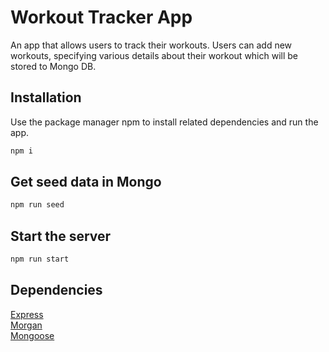 # Workout Tracker App
An app that allows users to track their workouts. Users can add new workouts, specifying various details about their workout which will be stored to Mongo DB.

## Installation
Use the package manager npm to install related dependencies and run the app.

```bash
npm i
```

## Get seed data in Mongo

```bash
npm run seed
```

## Start the server

```bash
npm run start
```

## Dependencies
[Express](https://www.npmjs.com/package/express) <br/>
[Morgan](https://www.npmjs.com/package/morgan) <br/>
[Mongoose](https://www.npmjs.com/package/mongoose)
